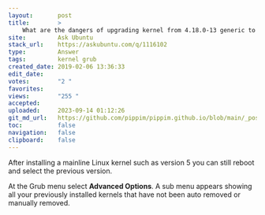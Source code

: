 ```yaml
---
layout:       post
title:        >
    What are the dangers of upgrading kernel from 4.18.0-13 generic to 5?
site:         Ask Ubuntu
stack_url:    https://askubuntu.com/q/1116102
type:         Answer
tags:         kernel grub
created_date: 2019-02-06 13:36:33
edit_date:    
votes:        "2 "
favorites:    
views:        "255 "
accepted:     
uploaded:     2023-09-14 01:12:26
git_md_url:   https://github.com/pippim/pippim.github.io/blob/main/_posts/2019/2019-02-06-What-are-the-dangers-of-upgrading-kernel-from-4.18.0-13-generic-to-5_.md
toc:          false
navigation:   false
clipboard:    false
---
```


After installing a mainline Linux kernel such as version 5 you can still reboot and select the previous version.

At the Grub menu select **Advanced Options**. A sub menu appears showing all your previously installed kernels that have not been auto removed or manually removed.
